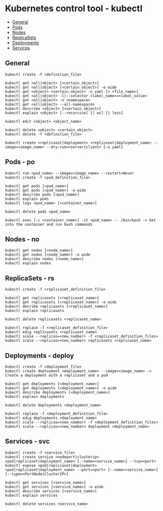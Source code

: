 # Kubernetes control tool - kubectl

- [General](https://github.com/Ariel-Yu/knowledge-bases/blob/master/kubernetes/4.1-kubectl.md#general)
- [Pods](https://github.com/Ariel-Yu/knowledge-bases/blob/master/kubernetes/4.1-kubectl.md#pods---po)
- [Nodes](https://github.com/Ariel-Yu/knowledge-bases/blob/master/kubernetes/4.1-kubectl.md#nodes---no)
- [ReplicaSets](https://github.com/Ariel-Yu/knowledge-bases/blob/master/kubernetes/4.1-kubectl.md#replicasets---rs)
- [Deployments](https://github.com/Ariel-Yu/knowledge-bases/blob/master/kubernetes/4.1-kubectl.md#deployments---deploy)
- [Services](https://github.com/Ariel-Yu/knowledge-bases/blob/master/kubernetes/4.1-kubectl.md#services---svc)

## General

```
kubectl create -f <definition_file>

kubectl get <all|object> [<certain_object>]
kubectl get <all|object> [<certain_object>] -o wide
kubectl get <object> <certain_object> -o yaml [> <file_name>]
kubectl get <all|object> -l|--selector <label_name>=<label_value>
kubectl get <all|object> -n <namespace>
kubectl get <all|object> --all-namespaces
kubectl describe <object> [<certain_object>]
kubectl explain <object> [--recursive] [| wc] [| less]

kubectl edit <object> <object_name>

kubectl delete <object> <certain_object>
kubectl delete -f <definition_file>
```

```
kubectl create <replicaset|deployment> <replicaset|deployment_name> --image=<image_name> --dry-run=<server|client> [-o yaml]
```

## Pods - po

```
kubectl run <pod_name> --image=<image_name> --restart=Never
kubectl create -f <pod_definition_file>

kubectl get pods [<pod_name>]
kubectl get pods [<pod_name>] -o wide
kubectl describe pods [<pod_name>]
kubectl explain pods
kubectl logs <pod_name> [<container_name>]

kubectl delete pods <pod_name>

kubectl exec [-c <container_name>] -it <pod_name> -- /bin/bash -> Get into the container and run bash commands
```

## Nodes - no

```
kubectl get nodes [<node_name>]
kubectl get nodes [<node_name>] -o wide
kubectl describe nodes [<node_name>]
kubectl explain nodes
```

## ReplicaSets - rs

```
kubectl create -f <replicaset_definition_file>

kubectl get replicasets [<replicaset_name>]
kubectl get replicasets [<replicaset_name>] -o wide
kubectl desribe replicasets [<replicaset_name>]
kubectl explain replicasets

kubectl delete replicasets <replicaset_name>

kubectl replace -f <replicaset_definition_file>
kubectl edig replicasets <replicaset_name>
kubectl scale --replicas=<new_number> -f <replicaset_definition_files>
kubectl scale --replicas=<new_number> replicasets <replicaset_name>
```

## Deployments - deploy

```
kubectl create -f <deployment_file>
kubectl create deployment <deployment_name> --image=<image_name> -> Create a deployment with a replicaset and a pod

kubectl get deployments [<deployment_name>]
kubectl get deployments [<deployment_name>] -o wide
kubectl describe deployments [<deployment_name>]
kubectl explain deployments

kubectl delete deployments <deployment_name>

kubectl replace -f <deployment_definition_file>
kubectl edig deployments <deployment_name>
kubectl scale --replicas=<new_number> -f <deployment_definition_files>
kubectl scale --replicas=<new_number> deployment <deployment_name>
```

## Services - svc

```
kubectl create -f <service_file>
kubectl create service <nodeport|clusterip> <pod|replicaset|deployment_name> [--name=<service_name>] --tcp=<port> 
kubectl expose <pod|replicaset|deployment> <pod|replicaset|deployment_name> --port=<port> [--name=<service_name>] [--type=<PortNode|ClusterIP>]

kubectl get services [<service_name>]
kubectl get services [<service_name>] -o wide
kubectl describe services [<service_name>]
kubectl explain services

kubectl delete services <service_name>
```
